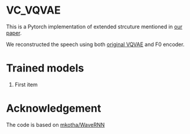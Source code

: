 # VC_VQVAE
This is a Pytorch implementation of extended strcuture mentioned in [our paper](https://arxiv.org/abs/2005.07884).

We reconstructed the speech using both [original VQVAE](https://arxiv.org/abs/1711.00937) and F0 encoder. 


# Trained models
1. First item



# Acknowledgement

The code is based on [mkotha/WaveRNN](https://github.com/mkotha/WaveRNN)
